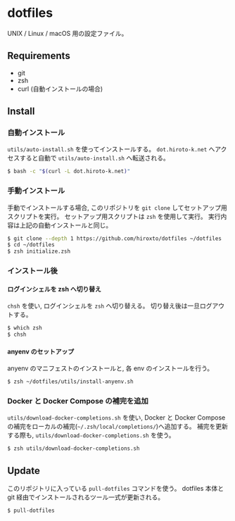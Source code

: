 # dotfiles

UNIX / Linux / macOS 用の設定ファイル。

## Requirements

- git
- zsh
- curl (自動インストールの場合)

## Install

### 自動インストール

`utils/auto-install.sh` を使ってインストールする。
`dot.hiroto-k.net` へアクセスすると自動で `utils/auto-install.sh` へ転送される。

```bash
$ bash -c "$(curl -L dot.hiroto-k.net)"
```

### 手動インストール

手動でインストールする場合, このリポジトリを ``git clone`` してセットアップ用スクリプトを実行。
セットアップ用スクリプトは ``zsh`` を使用して実行。
実行内容は上記の自動インストールと同じ。

```bash
$ git clone --depth 1 https://github.com/hiroxto/dotfiles ~/dotfiles
$ cd ~/dotfiles
$ zsh initialize.zsh
```

### インストール後

#### ログインシェルを zsh へ切り替え

`chsh` を使い, ログインシェルを `zsh` へ切り替える。
切り替え後は一旦ログアウトする。

```bash
$ which zsh
$ chsh
```

#### anyenv のセットアップ

anyenv のマニフェストのインストールと, 各 env のインストールを行う。

```bash
$ zsh ~/dotfiles/utils/install-anyenv.sh
```

### Docker と Docker Compose の補完を追加

`utils/download-docker-completions.sh` を使い, Docker と Docker Compose の補完をローカルの補完(`~/.zsh/local/completions/`)へ追加する。
補完を更新する際も, `utils/download-docker-completions.sh` を使う。

```bash
$ zsh utils/download-docker-completions.sh
```

## Update

このリポジトリに入っている ``pull-dotfiles`` コマンドを使う。
dotfiles 本体と git 経由でインストールされるツール一式が更新される。

```bash
$ pull-dotfiles
```

